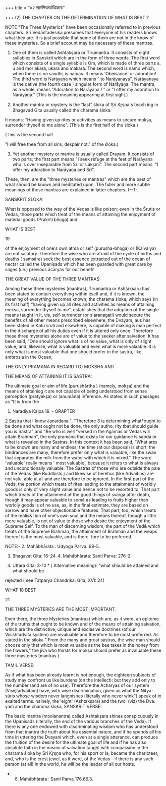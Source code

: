 +++
title = "०२ सारनिष्कर्षाधिकारः"

+++
(2) THE CHAPTER ON THE DETERMINATION OF WHAT IS BEST ? 

NOTE "The Three Mysterics" have been occasionally referred to in previous chapters. Sri Vedāntadesika presumes that everyone of his readers knows what they are. It is just possible that some of them are not in the know of these mysteries. So a brief account may be necessary of these mantras. 

1. One of them is called Ashtakṣara or Tirumantra. It consists of eight syllables in Sanskrit which are in the form of three words. The first word which consists of a single syllable is Om, which is made of three parts a, u and mor akara, ukara and makara. The second word is namo which, when there i s no sandhi, is namas. It means 'Obeisance' or adoration! The third word is Narāyaṇa which means " to Narāyaṇaya". Narāyaṇaya is the dative (the fourth case ) singular form of Narāyaṇa. The mantra, as a whole, means "Adoration to Narāyaṇa ! " or "I offer my adoration to Narāyaṇa." (This is the meaning appearing at first sight.) 

2. Another mantra or mystery is the “last" śloka of Sri Kr̥ṣṇa's teach ing in Bhagavad Gita usually called the charama śloka. 

It means: “Having given up rites or activities as means to secure mokṣa, surrender thyself to me alone". (This is the first half of the śloka.) 

(This is the second half 

"I will free thee from all sins; despair not." of the śloka.) 

3. Yet another mystery or mantra is usually called Drayam. It consists of two parts; the first part means "I seek refuge at the feet of Narāyaṇa who is cver inseparable from Sri or Lakṣmī". The second part means: "I offer my adoration to Narāyaṇa and Sri". 

These, then, are the "three mysteries or mantras" which are the best of what should be known and meditated upon. The fuller and more subtle meanings of these mantras are explained in latter chapters. )--Tr. 

SANSKRIT SLOKA: 

What is opposed to the way of the Vedas is like poison; even in the Śrutis or Vedas, those parts which treat of the means of attaining the enjoyment of material goods (Prakriti bhoga) and 

WHAT IS BEST 

19 

of the enjoyment of one's own atma or self (purusha-bhoga) or (Kaivalya) are not salutary. Therefore the wise who are afraid of tbe cycle of births and deaths ( saṁsāra) seek the best essence extracted out of the ocean of nectar called the Upaniṣads which has been guarded with great care by sages (i.e.) previous ācāryas for our benefit 

THE GREAT VALUE OF THE THREE MANTRAS: 

Among these three mysteries (mantras), Tirumantra or Ashtakṣaru has' been stated to contain everything within itself and, if it is known, the meaning of everything becomes known; the charama śloka, which says (in its first half) “having given up all rites and activities as means of attaining mokṣa, surrender thyself to me", establishes that the adoption of the single means taught in it, vis, self-surrender (or s'aranagati) would secure the benefits of all other means prescribed elsewhere; the Dvayam, aus has been stated in Katu sruti and elsewhere, is capable of making & man perfect in the discharge of all his duties even if it is uttered only once. Therefore these three mysteries alone are of value to the seeker after salvation. It has been said, “One should ignore what is of no value, what is only of slight value, and, likewise, what is valuable and even what is more valaable. It is only what is most valuable that one should prefer in the śāstra, like ambrosia in the Ocean, 

THE ONLY PRAMANA IN REGARD TO) MOKSHA AND 

THE MEANS OF ATTAINING IT IS SASTRA: 

The ultimate goal or aim of life (purushārtha ) (namely, mokṣa) and the means of attainiog it are not capable of being understood from sense perception (pratyakṣa) or (anumāna) inference. As stated in such passages as "It is from the 

1. Naradiya Kalpa 19. - ORAPTER 

2 Sastra that I know Janardana ", "Therefore 3 ia determining what\*ought to be done and what ought not be done, the only autho. rity tbat should guide you is Sastra" and "Be who is well "versed in the Āgamas or Vedas will attain Brahman", the only pramāna that exists for our guidance is śabda or what is revealed in the Sastras. In this context it has been said, “What ares to be known are many and endless; the time (at our disposal) is short; the bindrances are many; therefore prefer only what is valuable, like the swan that separates the milk from the water with which it is mixed." The word 'valuable' really means ' most valuable', because it refers to what is always and unconditionally valuable. The Sastras of those who are outside the pale of the Vedas (like Buddhists ) and likewise of heretics (like Advaitins) are not valu. able at all and are therefore to be ignored. In the first part of the Veda, the portion which treats of rites leading to the attainment of worldly goods is only of very slight value and hence not to be resorted to. That part which treats of the attainment of the good things of svarga after death, though it may appear valuable to somé as leading to fruits higher than worldly goods is of no use, as, in the final estimate, they are based on sorrow and have other objectionable features. That part, too, which treats of the realis& tion of one's own soul and the means thereof, though a little more valuable, is not of value to those who desire the enjoyment of the Supreme Self. To the man of discerning wisdom, the part of the Ved& which treats of the Supreme Brahman, the attainment of Brahman and the weaps thereof is the most valuable, and is there. fore to be preferred. 

NOTE:- 2. Mahābhārata : Udyoga Parva: 68-5. 

3. Bhagavat Gita: 16–24. 4. Mahābhārata: Santi Parva: 276-2. 

5. Uttara Gita: 3-10 \* ( Alternative meaning): "what should be attained and what should be 

rejected ( see Tatparya Chandrika: Gita; XVI: 24) 

WHAT 18 BEST 

21 

THE THREE MYSTERIES ARE THE MOST IMPORTANT. 

Even there, the three Mysteries (mantras) which are, as it were, an epitome of the truths that ought to be known and of the means of attaining salvation, which are the distinctive, unique and exclasive doctrines (of our Visishtadvita system) are invaluable and therefore to be most preferred. As stated in the siloka " From the many and great sāstras, the wise man should choose only that which is most valuable as the bee takes in the honey from the flowers," the jiva who thirsts for mokṣa should prefer as invaluable these three mysteries (mantrās.) 

TAMIL VERSE: 

As if what has been already learnt is not enough, the eighteen subjects of study may confront us like burdens (on the intellect); but they add only to the number (and are of no use). Therefore the Acharyas of our system (Visiştādvaitam) have, with wise discrimination, given us what the Nitya-sūris whose wisdom never langnishes (literally who never wink") speak of in exalted terms. nainely, the 'eight' (Ashtakṣara) and the two' (viz) the Dva. yam and the charama śloka, SANSKRIT VERSE: 

The basic mantra (moolanantra) called Ashtakṣara shines conspicuously in the Upaniṣads (literally, the end of the various branches of the Veda). If there is any one endowed with discriminating wisdom who has understood from that inantra the truth about hia essential nature, and if he spends all his time in uttering the Dvayani which, even at a single atterance, can produce the fruition of the desire for the ultimate goal of life and if he has also absolute faith in the means of salvation taught with compassion in the charama śloka by Sri Kr̥ṣṇa who, for his sport or Ia, became the charioteer, and, who is the crest jewel, as it were, of the Vedas - if there is any such person (at all) in the world, he will be the leader of all our hosts. 

- 6. Mahābhārata : Santi Parva 176.66.3. 
